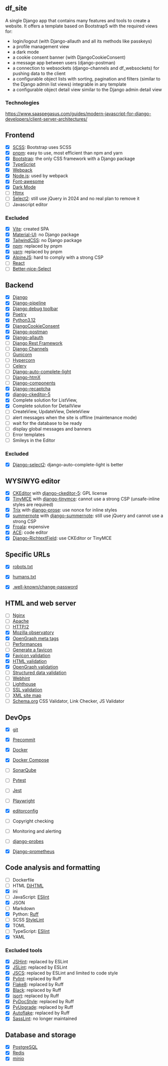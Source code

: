 df_site
---------

A single Django app that contains many features and tools to create a website.
It offers a template based on Bootstrap5 with the required views for:
- login/logout (with Django-allauth and all its methods like passkeys)
- a profile management view
- a dark mode
- a cookie consent banner (with DjangoCookieConsent)
- a message app between users (django-postman)
- a connection to websockets (django-channels and df_websockets) for pushing data to the client
- a configurable object lists with sorting, pagination and filters (similar to the Django admin list views) integrable in any template
- a configurable object detail view similar to the Django admin detail view

### Technologies

https://www.saaspegasus.com/guides/modern-javascript-for-django-developers/client-server-architectures/

## Frontend

- [X] [SCSS](https://sass-lang.com/): Bootstrap uses SCSS
- [X] [pnpm](https://pnpm.io/): easy to use, most efficient than npm and yarn
- [X] [Bootstrap](https://getbootstrap.com/): the only CSS framework with a Django package
- [X] [TypeScript](https://www.typescriptlang.org/)
- [X] [Webpack](https://webpack.js.org/)
- [X] [Node.js](https://nodejs.org/): used by webpack
- [X] [Font-awesome](https://fontawesome.com/)
- [X] [Dark Mode](https://developer.mozilla.org/en-US/docs/Web/CSS/@media/prefers-color-scheme)
- [ ] [Htmx](https://htmx.org/)
- [ ] [Select2](https://select2.org/): still use jQuery in 2024 and no real plan to remove it
- [ ] Javascript editor

### Excluded
- [X] [Vite](https://vitejs.dev/): created SPA
- [X] [Material-UI](https://material-ui.com/): no Django package
- [X] [TailwindCSS](https://tailwindcss.com/): no Django package
- [X] [npm](https://www.npmjs.com/): replaced by pnpm
- [X] [yarn](https://yarnpkg.com/): replaced by pnpm
- [X] [AlpineJS](https://alpinejs.dev/): hard to comply with a strong CSP
- [ ] [React](https://react.dev/)
- [ ] [Better-nice-Select](https://kevingostomski.github.io/better-nice-select/documentation/options)

## Backend

- [X] [Django](https://www.djangoproject.com/)
- [X] [Django-pipeline](https://django-pipeline.readthedocs.io/en/stable/)
- [X] [Django debug toolbar](https://django-debug-toolbar.readthedocs.io/en/stable/)
- [X] [Poetry](https://python-poetry.org/)
- [X] [Python3.12](https://www.python.org/)
- [X] [DjangoCookieConsent](https://django-cookie-consent.readthedocs.io/en/latest/)
- [X] [Django-postman](https://django-postman.readthedocs.io/en/latest/)
- [X] [Django-allauth](https://docs.allauth.org/en/latest/)
- [ ] [Django Rest Framework](https://www.django-rest-framework.org/)
- [ ] [Django Channels](https://channels.readthedocs.io/en/stable/)
- [ ] [Gunicorn](https://gunicorn.org/)
- [ ] [Hypercorn](https://hypercorn.readthedocs.io/en/stable/)
- [ ] [Celery](https://docs.celeryproject.org/en/stable/)
- [ ] [Django-auto-complete-light](https://django-autocomplete-light.readthedocs.io/en/master/)
- [ ] [Django-htmX](https://django-htmx.readthedocs.io/en/latest/)
- [ ] [Django-components](https://django-components.readthedocs.io/en/latest/)
- [X] [Django-recaptcha](https://pypi.org/project/django-recaptcha/)
- [X] [django-ckeditor-5](https://github.com/hvlads/django-ckeditor-5)
- [X] Complete solution for ListView,
- [X] Complete solution for DetailView
- [ ] CreateView, UpdateView, DeleteView
- [ ] alert messages when the site is offline (maintenance mode)
- [ ] wait for the database to be ready
- [ ] display global messages and banners
- [ ] Error templates
- [ ] Smileys in the Editor

### Excluded

- [X] [Django-select2](https://django-select2.readthedocs.io/en/latest/): django-auto-complete-light is better

## WYSIWYG editor

- [X] [CKEditor](https://ckeditor.com/) with [django-ckeditor-5](https://github.com/hvlads/django-ckeditor-5): GPL license
- [X] [TinyMCE](https://www.tiny.cloud/) with [django-tinymce](https://django-tinymce.readthedocs.io/en/latest/): cannot use a strong CSP (unsafe-inline styles are required)
- [X] [Trix](https://trix-editor.org/) with [django-prose](https://github.com/withlogicco/django-prose): use nonce for inline styles
- [X] [summernote](https://summernote.org/) with [django-summernote](https://github.com/summernote/django-summernote): still use jQuery and cannot use a strong CSP
- [X] [Froala](https://www.froala.com/wysiwyg-editor): expensive
- [X] [ACE](https://ace.c9.io/): code editor
- [X] [Django-RichtextField](https://github.com/jaap3/django-richtextfield): use CKEditor or TinyMCE

## Specific URLs

- [X] [robots.txt](https://www.robotstxt.org/)
- [X] [humans.txt](http://humanstxt.org/)
- [X] [.well-known/change-password](https://w3c.github.io/webappsec-change-password-url/)


## HTML and web server

- [ ] [Nginx](https://www.nginx.com/)
- [ ] [Apache](https://httpd.apache.org/)
- [ ] [HTTP/2](https://http2.github.io/)
- [X] [Mozilla observatory](https://observatory.mozilla.org/)
- [X] [OpenGraph meta tags](https://ogp.me/)
- [ ] [Performances](https://web.dev/)
- [ ] [Generate a favicon](https://favicon.io/favicon-generator/)
- [X] [Favicon validation](https://realfavicongenerator.net/favicon_checker)
- [X] [HTML validation](https://html5.validator.nu/)
- [X] [OpenGraph validation](https://www.opengraph.xyz/)
- [ ] [Structured data validation](https://search.google.com/structured-data/testing-tool)
- [ ] [Webhint](https://webhint.io/)
- [ ] [Lighthouse](https://developers.google.com/web/tools/lighthouse)
- [ ] [SSL validation](https://www.ssllabs.com/ssltest/)
- [ ] [XML site map](https://www.xml-sitemaps.com/)
- [ ] [Schema.org](https://schema.org/)
CSS Validator, Link Checker, JS Validator

## DevOps

- [X] [git](https://git-scm.com/)
- [X] [Precommit](https://pre-commit.com/)
- [X] [Docker](https://www.docker.com/)
- [X] [Docker Compose](https://docs.docker.com/compose/)
- [ ] [SonarQube](https://www.sonarqube.org/)
- [ ] [Pytest](https://docs.pytest.org/en/stable/)
- [ ] [Jest](https://jestjs.io/)
- [ ] [Playwright](https://playwright.dev/)
- [X] [editorconfig](https://editorconfig.org/)
- [ ] Copyright checking
- [ ] Monitoring and alerting
- [ ] [django-probes](https://github.com/painless-software/django-probes)
- [X] [Django-prometheus](https://github.com/korfuri/django-prometheus)


## Code analysis and formatting

- [ ] Dockerfile
- [ ] HTML [DjHTML](https://github.com/rtts/djhtml)
- [X] ini
- [ ] JavaScript:  [ESlint](https://eslint.org/)
- [X] JSON
- [ ] Markdown
- [X] Python: [Ruff](https://docs.astral.sh/ruff/)
- [ ] SCSS [StyleLint](https://stylelint.io/)
- [X] TOML
- [ ] TypeScript:  [ESlint](https://eslint.org/)
- [X] YAML

### Excluded tools

- [X] [JSHint](https://jshint.com/): replaced by ESLint
- [X] [JSLint](https://www.jslint.com/): replaced by ESLint
- [X] [JSCS](https://jscs.dev/): replaced by ESLint and limited to code style
- [X] [Pylint](https://pylint.pycqa.org/): replaced by Ruff
- [X] [Flake8](https://flake8.pycqa.org/en/latest/): replaced by Ruff
- [X] [Black](https://black.readthedocs.io/en/stable/): replaced by Ruff
- [X] [isort](https://pycqa.github.io/isort/): replaced by Ruff
- [X] [PyDocStyle](https://www.pydocstyle.org/en/stable/): replaced by Ruff
- [X] [PyUpgrade](https://pypi.org/project/pyupgrade/): replaced by Ruff
- [X] [Autoflake](https://pypi.org/project/autoflake/): replaced by Ruff
- [X] [SassLint](https://www.npmjs.com/package/sass-lint): no longer maintained

## Database and storage

- [X] [PostgreSQL](https://www.postgresql.org/)
- [X] [Redis](https://redis.io/)
- [X] [minio](https://min.io/)
